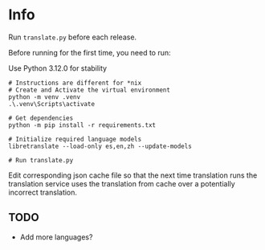 # Info

Run `translate.py` before each release.

Before running for the first time, you need to run:

Use Python 3.12.0 for stability

```pwsh
# Instructions are different for *nix
# Create and Activate the virtual environment
python -m venv .venv
.\.venv\Scripts\activate

# Get dependencies
python -m pip install -r requirements.txt

# Initialize required language models
libretranslate --load-only es,en,zh --update-models                             

# Run translate.py
```

Edit corresponding json cache file so that the next time translation runs the
translation service uses the translation from cache over a potentially incorrect
translation.

## TODO

- Add more languages?

